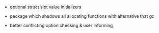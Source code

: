 - optional struct slot value initializers

- package which shadows all allocating functions with alternative that gc

- better conflicting option checking & user informing
